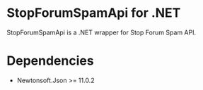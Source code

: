 # StopForumSpamApi for .NET

StopForumSpamApi is a .NET wrapper for Stop Forum Spam API.

# Dependencies

- Newtonsoft.Json >= 11.0.2
